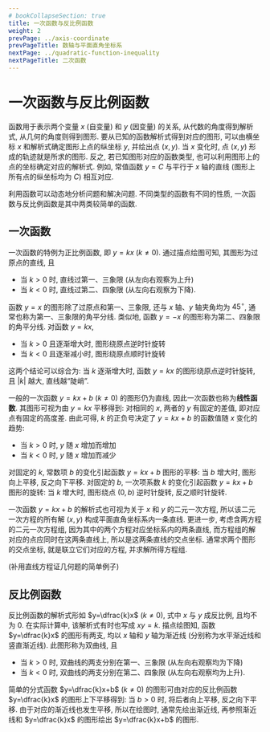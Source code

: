 ```yaml
---
# bookCollapseSection: true
title: 一次函数与反比例函数
weight: 2
prevPage: ../axis-coordinate
prevPageTitle: 数轴与平面直角坐标系
nextPage: ../quadratic-function-inequality
nextPageTitle: 二次函数
---
```


# 一次函数与反比例函数

函数用于表示两个变量 $x$ (自变量) 和 $y$ (因变量) 的关系, 从代数的角度得到解析式, 从几何的角度则得到图形. 要从已知的函数解析式得到对应的图形, 可以由横坐标 $x$ 和解析式确定图形上点的纵坐标 $y$, 并绘出点 $(x,y)$. 当 $x$ 变化时, 点 $(x,y)$ 形成的轨迹就是所求的图形. 反之, 若已知图形对应的函数类型, 也可以利用图形上的点的坐标确定对应的解析式. 例如, 常值函数 $y= C$ 与平行于 $x$ 轴的直线 (图形上所有点的纵坐标均为 $C$) 相互对应.

利用函数可以动态地分析问题和解决问题. 不同类型的函数有不同的性质, 一次函数与反比例函数是其中两类较简单的函数.

## 一次函数

一次函数的特例为正比例函数, 即 $y=kx$ ($k\neq 0$). 通过描点绘图可知, 其图形为过原点的直线, 且

- 当 $k>0$ 时, 直线过第一、三象限 (从左向右观察为上升)
- 当 $k<0$ 时, 直线过第二、四象限 (从左向右观察为下降).

函数 $y=x$ 的图形除了过原点和第一、三象限, 还与 $x$ 轴、$y$ 轴夹角均为 $45^\circ$, 通常也称为第一、三象限的角平分线. 类似地, 函数 $y=-x$ 的图形称为第二、四象限的角平分线. 对函数 $y=kx$,

- 当 $k>0$ 且逐渐增大时, 图形绕原点逆时针旋转
- 当 $k<0$ 且逐渐减小时, 图形绕原点顺时针旋转

这两个结论可以综合为: 当 $k$ 逐渐增大时, 函数 $y=kx$ 的图形绕原点逆时针旋转, 且 $|k|$ 越大, 直线越“陡峭”.

一般的一次函数 $y= kx+b$ ($k\neq 0$) 的图形仍为直线, 因此一次函数也称为**线性函数**. 其图形可视为由 $y=kx$ 平移得到: 对相同的 $x$, 两者的 $y$ 有固定的差值, 即对应点有固定的高度差. 由此可得, $k$ 的正负号决定了 $y= kx+b$ 的函数值随 $x$ 变化的趋势: 

- 当 $k>0$ 时, $y$ 随 $x$ 增加而增加
- 当 $k<0$ 时, $y$ 随 $x$ 增加而减少

对固定的 $k$, 常数项 $b$ 的变化引起函数 $y= kx+b$ 图形的平移: 当 $b$ 增大时, 图形向上平移, 反之向下平移. 对固定的 $b$, 一次项系数 $k$ 的变化引起函数 $y= kx+b$ 图形的旋转: 当 $k$ 增大时, 图形绕点 $(0,b)$ 逆时针旋转, 反之顺时针旋转.

一次函数 $y= kx+b$ 的解析式也可视为关于 $x$ 和 $y$ 的二元一次方程, 所以该二元一次方程的所有解 $(x,y)$ 构成平面直角坐标系内一条直线. 更进一步, 考虑含两方程的二元一次方程组, 因为其中的两个方程对应坐标系内的两条直线, 而方程组的解对应的点应同时在这两条直线上, 所以是这两条直线的交点坐标. 通常求两个图形的交点坐标, 就是联立它们对应的方程, 并求解所得方程组.

(补用直线方程证几何题的简单例子)

## 反比例函数

反比例函数的解析式形如 $y=\dfrac{k}x$ ($k\neq 0$), 式中 $x$ 与 $y$ 成反比例, 且均不为 $0$. 在实际计算中, 该解析式有时也写成 $xy=k$. 描点绘图知, 函数 $y=\dfrac{k}x$ 的图形有两支, 均以 $x$ 轴和 $y$ 轴为渐近线 (分别称为水平渐近线和竖直渐近线). 此图形称为双曲线, 且

- 当 $k>0$ 时, 双曲线的两支分别在第一、三象限 (从左向右观察均为下降)
- 当 $k<0$ 时, 双曲线的两支分别在第二、四象限 (从左向右观察均为上升).

简单的分式函数 $y=\dfrac{k}x+b$ ($k\neq 0$) 的图形可由对应的反比例函数 $y=\dfrac{k}x$ 的图形上下平移得到: 当 $b>0$ 时, 将后者向上平移, 反之向下平移. 由于对应的渐近线也发生平移, 所以在绘图时, 通常先绘出渐近线, 再参照渐近线和 $y=\dfrac{k}x$ 的图形绘出 $y=\dfrac{k}x+b$ 的图形.
